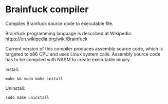 # Brainfuck compiler
Compiles Brainfuck source code to executable file.

Brainfuck programming language is described at Wikipedia: https://en.wikipedia.org/wiki/Brainfuck

Current version of this compiler produces assembly source code,
which is targeted to x86 CPU and uses Linux system calls.
Assembly source code has to be compiled with NASM to create executable binary.

Install:
    
    make && sudo make install
    
Uninstall:

    sudo make uninstall
